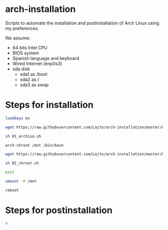 # arch-installation
Scripts to automate the installation and postinstallation of Arch Linux using my preferences.

We assume:
- 64 bits Intel CPU
- BIOS system
- Spanish language and keyboard
- Wired Internet (enp0s3)
- sda disk
    - sda1 as /boot
    - sda2 as /
    - sda3 as swap

# Steps for installation

```sh
loadkeys es

wget https://raw.githubusercontent.com/Lajto/arch-installation/master/01_archiso.sh

sh 01_archiso.sh

arch-chroot /mnt /bin/bash

wget https://raw.githubusercontent.com/Lajto/arch-installation/master/02_chroot.sh

sh 02_chroot.sh

exit

umount -R /mnt

reboot
```

# Steps for postinstallation

```sh
#
```

